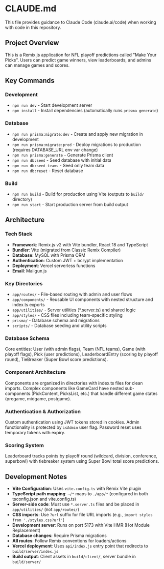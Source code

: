 # CLAUDE.md

This file provides guidance to Claude Code (claude.ai/code) when working with code in this repository.

## Project Overview

This is a Remix.js application for NFL playoff predictions called "Make Your Picks". Users can predict game winners, view leaderboards, and admins can manage games and scores.

## Key Commands

### Development
- `npm run dev` - Start development server
- `npm install` - Install dependencies (automatically runs `prisma generate`)

### Database
- `npm run prisma:migrate:dev` - Create and apply new migration in development
- `npm run prisma:migrate:prod` - Deploy migrations to production (requires DATABASE_URL env var change)
- `npm run prisma:generate` - Generate Prisma client
- `npm run db:seed` - Seed database with initial data
- `npm run db:seed-teams` - Seed only team data
- `npm run db:reset` - Reset database

### Build
- `npm run build` - Build for production using Vite (outputs to `build/` directory)
- `npm run start` - Start production server from build output

## Architecture

### Tech Stack
- **Framework**: Remix.js v2 with Vite bundler, React 18 and TypeScript
- **Bundler**: Vite (migrated from Classic Remix Compiler)
- **Database**: MySQL with Prisma ORM
- **Authentication**: Custom JWT + bcrypt implementation
- **Deployment**: Vercel serverless functions
- **Email**: Mailgun.js

### Key Directories
- `app/routes/` - File-based routing with admin and user flows
- `app/components/` - Reusable UI components with nested structure and index.ts exports
- `app/utilities/` - Server utilities (*.server.ts) and shared logic
- `app/styles/` - CSS files including team-specific styling
- `prisma/` - Database schema and migrations
- `scripts/` - Database seeding and utility scripts

### Database Schema
Core entities: User (with admin flags), Team (NFL teams), Game (with playoff flags), Pick (user predictions), LeaderboardEntry (scoring by playoff round), TieBreaker (Super Bowl score predictions).

### Component Architecture
Components are organized in directories with index.ts files for clean imports. Complex components like GameCard have nested sub-components (PickContent, PicksList, etc.) that handle different game states (pregame, midgame, postgame).

### Authentication & Authorization
Custom authentication using JWT tokens stored in cookies. Admin functionality is protected by `isAdmin` user flag. Password reset uses temporary tokens with expiry.

### Scoring System
Leaderboard tracks points by playoff round (wildcard, division, conference, superbowl) with tiebreaker system using Super Bowl total score predictions.

## Development Notes

- **Vite Configuration**: Uses `vite.config.ts` with Remix Vite plugin
- **TypeScript path mapping**: `~/*` maps to `./app/*` (configured in both tsconfig.json and vite.config.ts)
- **Server-side code**: Must use `*.server.ts` files and be placed in `app/utilities/` (not `app/routes/`)
- **CSS imports**: Use `?url` suffix for file URL imports (e.g., `import styles from './styles.css?url'`)
- **Development server**: Runs on port 5173 with Vite HMR (Hot Module Replacement)
- **Database changes**: Require Prisma migrations
- **All routes**: Follow Remix conventions for loaders/actions
- **Vercel deployment**: Uses `api/index.js` entry point that redirects to `build/server/index.js`
- **Build output**: Client assets in `build/client/`, server bundle in `build/server/`